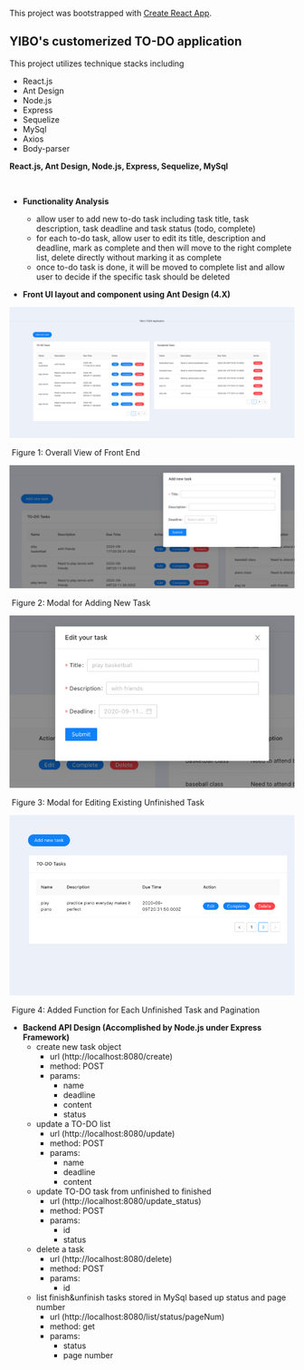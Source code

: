 This project was bootstrapped with [Create React App](https://github.com/facebook/create-react-app).

## YIBO's customerized TO-DO application

This project utilizes technique stacks including

- React.js
- Ant Design
- Node.js
- Express
- Sequelize
- MySql
- Axios
- Body-parser

**React.js, Ant Design, Node.js, Express, Sequelize, MySql**

​	

- **Functionality Analysis**
  - allow user to add new to-do task including task title, task description, task deadline and task status (todo, complete)
  - for each to-do task, allow user to edit its title, description and deadline, mark as complete and then will move to the right complete list, delete directly without marking it as complete
  - once to-do task is done, it will be moved to complete list and allow user to decide if the specific task should be deleted

- **Front UI layout and component using Ant Design (4.X)**

  

<img src="https://github.com/cheng203/YIBO-TODO-PROJECT/blob/master/img/1.png" />

​											Figure 1: Overall View of Front End

<img src="https://github.com/cheng203/YIBO-TODO-PROJECT/blob/master/img/2.png" />

​																Figure 2: Modal for Adding New Task 

<img src="https://github.com/cheng203/YIBO-TODO-PROJECT/blob/master/img/3.png"/>

​												Figure 3: Modal for Editing Existing Unfinished Task

<img src="https://github.com/cheng203/YIBO-TODO-PROJECT/blob/master/img/4.png" />

​										Figure 4: Added Function for Each Unfinished Task and Pagination



- **Backend API Design (Accomplished by Node.js under Express Framework)**
  - create new task object
    - url (http://localhost:8080/create)
    - method: POST
    - params:
      - name
      - deadline
      - content
      - status	
  - update a TO-DO list
    - url (http://localhost:8080/update)
    - method: POST
    - params:
      - name
      - deadline
      - content	
  - update TO-DO task from unfinished to finished
    - url (http://localhost:8080/update_status)
    - method: POST
    - params:
      - id
      - status
  - delete a task
    - url (http://localhost:8080/delete)
    - method: POST
    - params:
      - id	
  - list finish&unfinish tasks stored in MySql based up status and page number
    - url (http://localhost:8080/list/status/pageNum)
    - method: get
    - params:
      - status
      - page number	